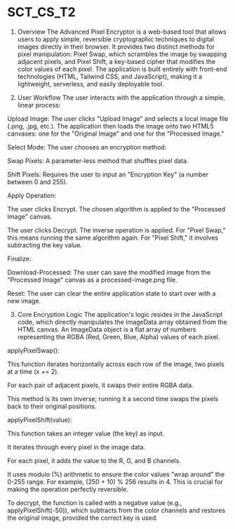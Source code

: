 # SCT_CS_T2

1. Overview
The Advanced Pixel Encryptor is a web-based tool that allows users to apply simple, reversible cryptographic techniques to digital images directly in their browser. It provides two distinct methods for pixel manipulation: Pixel Swap, which scrambles the image by swapping adjacent pixels, and Pixel Shift, a key-based cipher that modifies the color values of each pixel. The application is built entirely with front-end technologies (HTML, Tailwind CSS, and JavaScript), making it a lightweight, serverless, and easily deployable tool.

2. User Workflow
The user interacts with the application through a simple, linear process:

Upload Image: The user clicks "Upload Image" and selects a local image file (.png, .jpg, etc.). The application then loads the image onto two HTML5 canvases: one for the "Original Image" and one for the "Processed Image."

Select Mode: The user chooses an encryption method:

Swap Pixels: A parameter-less method that shuffles pixel data.

Shift Pixels: Requires the user to input an "Encryption Key" (a number between 0 and 255).

Apply Operation:

The user clicks Encrypt. The chosen algorithm is applied to the "Processed Image" canvas.

The user clicks Decrypt. The inverse operation is applied. For "Pixel Swap," this means running the same algorithm again. For "Pixel Shift," it involves subtracting the key value.

Finalize:

Download-Processed: The user can save the modified image from the "Processed Image" canvas as a processed-image.png file.

Reset: The user can clear the entire application state to start over with a new image.

3. Core Encryption Logic
The application's logic resides in the JavaScript code, which directly manipulates the ImageData array obtained from the HTML canvas. An ImageData object is a flat array of numbers representing the RGBA (Red, Green, Blue, Alpha) values of each pixel.

applyPixelSwap():

This function iterates horizontally across each row of the image, two pixels at a time (x += 2).

For each pair of adjacent pixels, it swaps their entire RGBA data.

This method is its own inverse; running it a second time swaps the pixels back to their original positions.

applyPixelShift(value):

This function takes an integer value (the key) as input.

It iterates through every pixel in the image data.

For each pixel, it adds the value to the R, G, and B channels.

It uses modulo (%) arithmetic to ensure the color values "wrap around" the 0-255 range. For example, (250 + 10) % 256 results in 4. This is crucial for making the operation perfectly reversible.

To decrypt, the function is called with a negative value (e.g., applyPixelShift(-50)), which subtracts from the color channels and restores the original image, provided the correct key is used.
